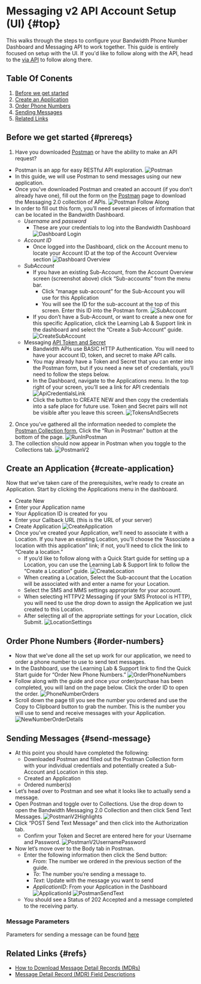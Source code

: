 # Messaging v2 API Account Setup (UI) {#top}

This walks through the steps to configure your Bandwidth Phone Number Dashboard and Messaging API to work together.
This guide is entirely focused on setup with the UI.  If you'd like to follow along with the API, head to the [via API](apisetup.md) to follow along there.

## Table Of Conents
1. [Before we get started](#prereqs)
2. [Create an Application](#create-application)
3. [Order Phone Numbers](#order-numbers)
4. [Sending Messages](#send-message)
5. [Related Links](#refs)

## Before we get started {#prereqs}

1. Have you downloaded [Postman](https://www.getpostman.com/) or have the ability to make an API request?
* Postman is an app for easy RESTful API exploration.
![Postman](images/uisetup/postman.png)
* In this guide, we will use Postman to send messages using our new application.
* Once you’ve downloaded Postman and created an account (if you don’t already have one), fill out the form on the [Postman](postman.md) page to download the Messaging 2.0 collection of APIs.
![Postman Follow Along](images/uisetup/postman-follow-along.png)
* In order to fill out this form, you’ll need several pieces of information that can be located in the Bandwidth Dashboard.
  * *Username* and *password*
    * These are your credentials to log into the Bandwidth Dashboard
![Dashboard Login](images/uisetup/dashboard-login.png)
  * *Account ID*
    * Once logged into the Dashboard, click on the Account menu to locate your Account ID at the top of the Account Overview section
![Dashboard Overview](images/uisetup/dashboard-overview.png)
  * *SubAccount*
    * If you have an existing Sub-Account, from the Account Overview screen (screenshot above) click “Sub-accounts” from the menu bar.
      * Click “manage sub-account” for the Sub-Account you will use for this Application
      * You will see the ID for the sub-account at the top of this screen. Enter this ID into the Postman form.
![SubAccount](images/uisetup/subaccount.png)
    * If you don’t have a Sub-Account, or want to create a new one for this specific Application, click the Learning Lab & Support link in the dashboard and select the “Create a Sub-Account” guide.
![CreateSubAccount](images/uisetup/create-subaccount.png)
  * Messaging [API Token and Secret](https://support.bandwidth.com/hc/en-us/articles/360014110974-How-to-Create-API-Tokens-Secrets-V2-)
    * Bandwidth APIs use BASIC HTTP Authentication. You will need to have your account ID, token, and secret to make API calls.
    * You may already have a Token and Secret that you can enter into the Postman form, but if you need a new set of credentials, you’ll need to follow the steps below.
    * In the Dashboard, navigate to the Applications menu. In the top right of your screen, you’ll see a link for API credentials
![ApiCredentialsLink](images/uisetup/api-credentials-link.png)
    * Click the button to CREATE NEW and then copy the credentials into a safe place for future use. Token and Secret pairs will not be visible after you leave this screen.
![TokensAndSecrets](images/uisetup/token-secret.png)
2. Once you’ve gathered all the information needed to complete the [Postman Collection form](postman.md), Click the “Run in Postman” button at the bottom of the page. 
![RunInPostman](images/uisetup/run-in-postman.png)
3. The collection should now appear in Postman when you toggle to the Collections tab.
![PostmanV2](images/uisetup/postman-v2.png)

## Create an Application {#create-application}
Now that we’ve taken care of the prerequisites, we’re ready to create an Application. Start by clicking the Applications menu in the dashboard.
* Create New 
* Enter your Application name
* Your Application ID is created for you
* Enter your Callback URL (this is the URL of your server)
* Create Application
![CreateApplication](images/uisetup/create-application.png)
* Once you’ve created your Application, we’ll need to associate it with a Location. If you have an existing Location, you’ll choose the “Associate a location with this application” link; if not, you’ll need to click the link to “Create a location.”
  * If you’d like to follow along with a Quick Start guide for setting up a Location, you can use the Learning Lab & Support link to follow the “Create a Location” guide.
![CreateLocation](images/uisetup/create-location.png)
  * When creating a Location, Select the Sub-account that the Location will be associated with and enter a name for your Location.
  * Select the SMS and MMS settings appropriate for your account.
  * When selecting HTTPV2 Messaging (if your SMS Protocol is HTTP), you will need to use the drop down to assign the Application we just created to this Location.
  * After selecting all of the appropriate settings for your Location, click Submit.
![LocationSettings](images/uisetup/location-settings.png)

## Order Phone Numbers {#order-numbers}
* Now that we’ve done all the set up work for our application, we need to order a phone number to use to send text messages.
* In the Dashboard, use the Learning Lab & Support link to find the Quick Start guide for “Order New Phone Numbers.”
![OrderPhoneNumbers](images/uisetup/order-phone-numbers.png)
* Follow along with the guide and once your order/purchase has been completed, you will land on the page below. Click the order ID to open the order. 
![PhoneNumberOrders](images/uisetup/phone-number-orders.png)
* Scroll down the page till you see the number you ordered and use the Copy to Clipboard button to grab the number. This is the number you will use to send and receive messages with your Application.
![NewNumberOrderDetails](images/uisetup/new-number-order-details.png)

## Sending Messages {#send-message}
* At this point you should have completed the following:
  * Downloaded Postman and filled out the Postman Collection form with your individual credentials and potentially created a Sub-Account and Location in this step.
  * Created an Application
  * Ordered number(s)
* Let’s head over to Postman and see what it looks like to actually send a message.
* Open Postman and toggle over to Collections. Use the drop down to open the Bandwidth Messaging 2.0 Collection and then click Send Text Messages.
![PostmanV2Highlights](images/uisetup/postman-v2-highlights.png)
* Click “POST Send Text Message” and then click into the Authorization tab.
  * Confirm your Token and Secret are entered here for your Username and Password.
![PostmanV2UsernamePassword](images/uisetup/postman-v2-username-password.png)
* Now let’s move over to the Body tab in Postman.
  * Enter the following information then click the Send button:
    * *From*: The number we ordered in the previous section of the guide.
    * *To*: The number you’re sending a message to.
    * *Text*: Update with the message you want to send
    * *ApplicationID*: From your Application in the Dashboard
![ApplicationId](images/uisetup/application-id.png)
![PostmanSendText](images/uisetup/postman-send-text.png)
  * You should see a Status of 202 Accepted and a message completed to the receiving party.

### Message Parameters
Parameters for sending a message can be found [here](methods.createMessage.md)

## Related Links {#refs}
* [How to Download Message Detail Records (MDRs)](https://support.bandwidth.com/hc/en-us/articles/226661127-How-to-Download-Billing-Detail-Records-BDRs-and-Message-Detail-Records-MDRs-)
* [Message Detail Record (MDR) Field Descriptions](https://support.bandwidth.com/hc/en-us/articles/360009991954)

